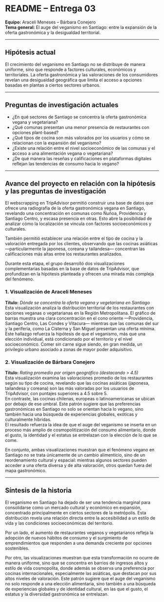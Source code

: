 # README – Entrega 03  
**Equipo:** Araceli Meneses – Bárbara Conejero  
**Tema general:** El auge del veganismo en Santiago: entre la expansión de la oferta gastronómica y la desigualdad territorial.

---

## Hipótesis actual  
El crecimiento del veganismo en Santiago no se distribuye de manera uniforme, sino que responde a factores culturales, económicos y territoriales. La oferta gastronómica y las valoraciones de los consumidores revelan una desigualdad geográfica que limita el acceso a opciones basadas en plantas a ciertos sectores urbanos.

---

## Preguntas de investigación actuales  
- ¿En qué sectores de Santiago se concentra la oferta gastronómica vegana y vegetariana?  
- ¿Qué comunas presentan una menor presencia de restaurantes con opciones plant-based?  
- ¿Qué tipos de cocina son más valorados por los usuarios y cómo se relacionan con la expansión del veganismo?  
- ¿Existe una relación entre el nivel socioeconómico de las comunas y el acceso a una alimentación vegana o vegetariana?  
- ¿De qué manera las reseñas y calificaciones en plataformas digitales reflejan las tendencias de consumo hacia lo vegano?  

---

## Avance del proyecto en relación con la hipótesis y las preguntas de investigación  

El webscrapping en TripAdvisor permitió construir una base de datos que ofrece una radiografía de la oferta gastronómica vegana en Santiago, revelando una concentración en comunas como Ñuñoa, Providencia y Santiago Centro, y escasa presencia en otras. Esto abre la posibilidad de analizar cómo la localización se vincula con factores socioeconómicos y culturales.  

También permitió establecer una relación entre el tipo de cocina y la valoración entregada por los clientes, observando que las cocinas asiáticas —particularmente la japonesa, coreana y tailandesa— concentran las calificaciones más altas entre los restaurantes analizados.  

Durante esta etapa, el grupo desarrolló dos visualizaciones complementarias basadas en la base de datos de TripAdvisor, que profundizan en la hipótesis planteada y ofrecen una mirada más compleja del fenómeno.  

### 1. Visualización de **Araceli Meneses**  
**Título:** *Dónde se concentra la oferta vegana y vegetariana en Santiago*  
Esta visualización analiza la distribución territorial de los restaurantes con opciones veganas o vegetarianas en la Región Metropolitana. El gráfico de barras muestra una clara concentración en el cono oriente —Providencia, Santiago Centro, Las Condes y Vitacura— mientras que las comunas del sur y la periferia, como La Cisterna y San Miguel presentan una oferta mínima.  
Este hallazgo refuerza la hipótesis de que el veganismo, más que una elección individual, está condicionado por el territorio y el nivel socioeconómico. Comer sin carne sigue siendo, en gran medida, un privilegio urbano asociado a zonas de mayor poder adquisitivo.

### 2. Visualización de **Bárbara Conejero**  
**Título:** *Rating promedio por origen geográfico (destacando > 4.5)*  
Esta visualización examina las valoraciones promedio de los restaurantes según su tipo de cocina, revelando que las cocinas asiáticas (japonesa, tailandesa y coreana) son las más valoradas por los usuarios de TripAdvisor, con puntajes superiores a 4.5 sobre 5.  
En contraste, las cocinas chilenas, europeas o latinoamericanas se ubican por debajo de ese umbral. Este patrón sugiere que las preferencias gastronómicas en Santiago no solo se orientan hacia lo vegano, sino también hacia una búsqueda de experiencias globales, exóticas y culturalmente híbridas.  
El resultado refuerza la idea de que el auge del veganismo se inserta en un proceso más amplio de cosmopolitización del consumo alimentario, donde el gusto, la identidad y el estatus se entrelazan con la elección de lo que se come.

En conjunto, ambas visualizaciones muestran que el fenómeno vegano en Santiago no se trata únicamente de un cambio alimenticio, sino de un reordenamiento cultural y espacial: mientras algunos sectores pueden acceder a una oferta diversa y de alta valoración, otros quedan fuera del mapa gastronómico.

---

## Síntesis de la historia  

El veganismo en Santiago ha dejado de ser una tendencia marginal para consolidarse como un mercado cultural y económico en expansión, concentrado principalmente en ciertos sectores de la metrópolis. Esta distribución revela una relación directa entre la accesibilidad a un estilo de vida y las condiciones socioeconómicas del territorio.

Por un lado, el aumento de restaurantes veganos y vegetarianos refleja la adopción de nuevos hábitos de consumo y el surgimiento de emprendimientos que responden a una demanda creciente por opciones sostenibles.

Por otro, las visualizaciones muestran que esta transformación no ocurre de manera uniforme, sino que se concentra en barrios de ingresos altos y estilo de vida cosmopolita, donde además se observa una preferencia por cocinas internacionales, especialmente las asiáticas, que destacan por sus altos niveles de valoración. Este patrón sugiere que el auge del veganismo no solo responde a una elección alimentaria, sino también a una búsqueda de experiencias globales y de identidad cultural, en las que el gusto, el estatus y la diversidad gastronómica se entrelazan.


